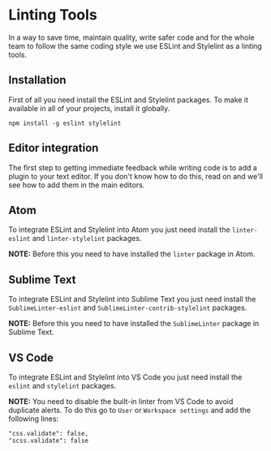 # Linting Tools
In a way to save time, maintain quality, write safer code and for the whole team to follow the same coding style we use ESLint and Stylelint as a linting tools.

## Installation

First of all you need install the ESLint and Stylelint packages. To make it available in all of your projects, install it globally.

```
npm install -g eslint stylelint
```

## Editor integration

The first step to getting immediate feedback while writing code is to add a plugin to your text editor. If you don't know how to do this, read on and we'll see how to add them in the main editors.

## Atom

To integrate ESLint and Stylelint into Atom you just need install the `linter-eslint` and `linter-stylelint` packages.

**NOTE:** Before this you need to have installed the `linter` package in Atom.

## Sublime Text

To integrate ESLint and Stylelint into Sublime Text you just need install the `SublimeLinter-eslint` and `SublimeLinter-contrib-stylelint` packages.

**NOTE:** Before this you need to have installed the `SublimeLinter` package in Sublime Text.

## VS Code

To integrate ESLint and Stylelint into VS Code you just need install the `eslint` and `stylelint` packages.

**NOTE:** You need to disable the built-in linter from VS Code to avoid duplicate alerts. To do this go to `User` or `Workspace settings` and add the following lines:

```
"css.validate": false,
"scss.validate": false
```   






